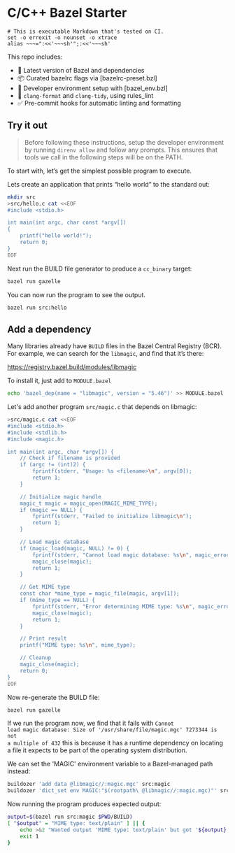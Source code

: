 # C/C++ Bazel Starter

    # This is executable Markdown that's tested on CI.
    set -o errexit -o nounset -o xtrace
    alias ~~~=":<<'~~~sh'";:<<'~~~sh'

This repo includes:
- 🧱 Latest version of Bazel and dependencies
- 📦 Curated bazelrc flags via [bazelrc-preset.bzl]
- 🧰 Developer environment setup with [bazel_env.bzl]
- 🎨 `clang-format` and `clang-tidy`, using rules_lint
- ✅ Pre-commit hooks for automatic linting and formatting

## Try it out

> Before following these instructions, setup the developer environment by running <code>direnv allow</code> and follow any prompts.
> This ensures that tools we call in the following steps will be on the PATH.

To start with, let’s get the simplest possible program to execute.

Lets create an application that prints “hello world” to the standard out:

~~~sh
mkdir src
>src/hello.c cat <<EOF
#include <stdio.h>

int main(int argc, char const *argv[])
{
    printf("hello world!");
    return 0;
}
EOF
~~~

Next run the BUILD file generator to produce a <code>cc_binary</code> target:

~~~sh
bazel run gazelle
~~~

You can now run the program to see the output.

~~~sh
bazel run src:hello
~~~

## Add a dependency

Many libraries already have <code>BUILD</code> files in the Bazel Central Registry (BCR).
For example, we can search for the <code>libmagic</code>, and find that it’s there:

https://registry.bazel.build/modules/libmagic


To install it, just add to <code>MODULE.bazel</code>

~~~sh
echo 'bazel_dep(name = "libmagic", version = "5.46")' >> MODULE.bazel
~~~

Let's add another program <code>src/magic.c</code> that depends on libmagic:

~~~sh
>src/magic.c cat <<EOF
#include <stdio.h>
#include <stdlib.h>
#include <magic.h>

int main(int argc, char *argv[]) {
    // Check if filename is provided
    if (argc != (int)2) {
        fprintf(stderr, "Usage: %s <filename>\n", argv[0]);
        return 1;
    }

    // Initialize magic handle
    magic_t magic = magic_open(MAGIC_MIME_TYPE);
    if (magic == NULL) {
        fprintf(stderr, "Failed to initialize libmagic\n");
        return 1;
    }

    // Load magic database
    if (magic_load(magic, NULL) != 0) {
        fprintf(stderr, "Cannot load magic database: %s\n", magic_error(magic));
        magic_close(magic);
        return 1;
    }

    // Get MIME type
    const char *mime_type = magic_file(magic, argv[1]);
    if (mime_type == NULL) {
        fprintf(stderr, "Error determining MIME type: %s\n", magic_error(magic));
        magic_close(magic);
        return 1;
    }

    // Print result
    printf("MIME type: %s\n", mime_type);

    // Cleanup
    magic_close(magic);
    return 0;
}
EOF
~~~

Now re-generate the BUILD file:

~~~sh
bazel run gazelle
~~~

If we run the program now, we find that it fails with
<code>Cannot load magic database: Size of '/usr/share/file/magic.mgc' 7273344 is not a multiple of 432</code>
this is because it has a runtime dependency on locating a file it expects to be part of the operating system
distribution.

We can set the 'MAGIC' environment variable to a Bazel-managed path instead:

~~~sh
buildozer 'add data @libmagic//:magic.mgc' src:magic
buildozer 'dict_set env MAGIC:"$(rootpath\ @libmagic//:magic.mgc)"' src:magic
~~~

Now running the program produces expected output:

~~~sh
output=$(bazel run src:magic $PWD/BUILD)
[ "$output" = "MIME type: text/plain" ] || {
    echo >&2 "Wanted output 'MIME type: text/plain' but got '${output}'"
    exit 1
}
~~~
